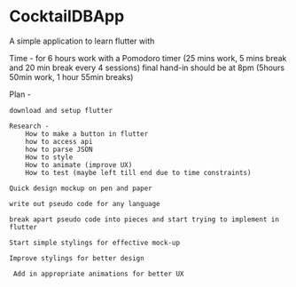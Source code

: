 # CocktailDBApp
A simple application to learn flutter with

Time -
for 6 hours work with a Pomodoro timer (25 mins work, 5 mins break and 20 min break every 4 sessions)
final hand-in should be at 8pm (5hours 50min work, 1 hour 55min breaks)

Plan -

	download and setup flutter

	Research -
		How to make a button in flutter
		how to access api
		how to parse JSON
		How to style
		How to animate (improve UX)
		How to test (maybe left till end due to time constraints)

	Quick design mockup on pen and paper

	write out pseudo code for any language

	break apart pseudo code into pieces and start trying to implement in flutter

	Start simple stylings for effective mock-up

	Improve stylings for better design
	
	 Add in appropriate animations for better UX

